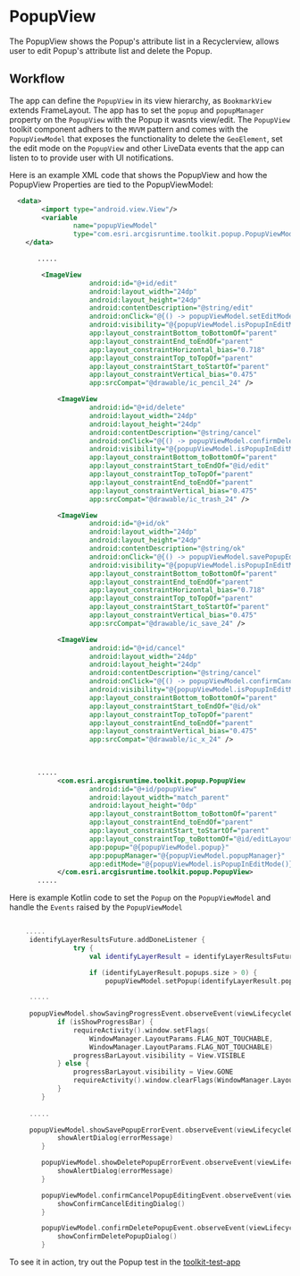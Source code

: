 # PopupView

The PopupView shows the Popup's attribute list in a Recyclerview, allows user to edit Popup's attribute list and delete the Popup. 


## Workflow 

The app can define the `PopupView` in its view hierarchy, as `BookmarkView` extends FrameLayout. The app 
has to set the `popup` and `popupManager` property on the `PopupView` with the Popup it wasnts view/edit. The `PopupView` toolkit component
adhers to the `MVVM` pattern and comes with the `PopupViewModel` that exposes the functionality to delete the `GeoElement`, set the edit mode on
the `PopupView` and other LiveData events that the app can listen to to provide user with UI notifications.

Here is an example XML code that shows the PopupView and how the PopupView Properties are tied to the PopupViewModel:

```xml
  <data>
        <import type="android.view.View"/>
        <variable
                name="popupViewModel"
                type="com.esri.arcgisruntime.toolkit.popup.PopupViewModel"/>
    </data>

       .....

        <ImageView
                    android:id="@+id/edit"
                    android:layout_width="24dp"
                    android:layout_height="24dp"
                    android:contentDescription="@string/edit"
                    android:onClick="@{() -> popupViewModel.setEditMode(true)}"
                    android:visibility="@{popupViewModel.isPopupInEditMode ? View.GONE : View.VISIBLE}"
                    app:layout_constraintBottom_toBottomOf="parent"
                    app:layout_constraintEnd_toEndOf="parent"
                    app:layout_constraintHorizontal_bias="0.718"
                    app:layout_constraintTop_toTopOf="parent"
                    app:layout_constraintStart_toStartOf="parent"
                    app:layout_constraintVertical_bias="0.475"
                    app:srcCompat="@drawable/ic_pencil_24" />

            <ImageView
                    android:id="@+id/delete"
                    android:layout_width="24dp"
                    android:layout_height="24dp"
                    android:contentDescription="@string/cancel"
                    android:onClick="@{() -> popupViewModel.confirmDeletePopup()}"
                    android:visibility="@{popupViewModel.isPopupInEditMode ? View.GONE : View.VISIBLE}"
                    app:layout_constraintBottom_toBottomOf="parent"
                    app:layout_constraintStart_toEndOf="@id/edit"
                    app:layout_constraintTop_toTopOf="parent"
                    app:layout_constraintEnd_toEndOf="parent"
                    app:layout_constraintVertical_bias="0.475"
                    app:srcCompat="@drawable/ic_trash_24" />

            <ImageView
                    android:id="@+id/ok"
                    android:layout_width="24dp"
                    android:layout_height="24dp"
                    android:contentDescription="@string/ok"
                    android:onClick="@{() -> popupViewModel.savePopupEdits()}"
                    android:visibility="@{popupViewModel.isPopupInEditMode ? View.VISIBLE : View.GONE}"
                    app:layout_constraintBottom_toBottomOf="parent"
                    app:layout_constraintEnd_toEndOf="parent"
                    app:layout_constraintHorizontal_bias="0.718"
                    app:layout_constraintTop_toTopOf="parent"
                    app:layout_constraintStart_toStartOf="parent"
                    app:layout_constraintVertical_bias="0.475"
                    app:srcCompat="@drawable/ic_save_24" />

            <ImageView
                    android:id="@+id/cancel"
                    android:layout_width="24dp"
                    android:layout_height="24dp"
                    android:contentDescription="@string/cancel"
                    android:onClick="@{() -> popupViewModel.confirmCancelEditing()}"
                    android:visibility="@{popupViewModel.isPopupInEditMode ? View.VISIBLE : View.GONE}"
                    app:layout_constraintBottom_toBottomOf="parent"
                    app:layout_constraintStart_toEndOf="@id/ok"
                    app:layout_constraintTop_toTopOf="parent"
                    app:layout_constraintEnd_toEndOf="parent"
                    app:layout_constraintVertical_bias="0.475"
                    app:srcCompat="@drawable/ic_x_24" />

  
  
       .....
            <com.esri.arcgisruntime.toolkit.popup.PopupView
                    android:id="@+id/popupView"
                    android:layout_width="match_parent"
                    android:layout_height="0dp"
                    app:layout_constraintBottom_toBottomOf="parent"
                    app:layout_constraintEnd_toEndOf="parent"
                    app:layout_constraintStart_toStartOf="parent"
                    app:layout_constraintTop_toBottomOf="@id/editLayout"
                    app:popup="@{popupViewModel.popup}"
                    app:popupManager="@{popupViewModel.popupManager}"
                    app:editMode="@{popupViewModel.isPopupInEditMode()}">
            </com.esri.arcgisruntime.toolkit.popup.PopupView>
       .....
```

Here is example Kotlin code to set the `Popup` on the `PopupViewModel` and handle the `Events` raised by the `PopupViewModel`

```kotlin

    .....
     identifyLayerResultsFuture.addDoneListener {
                try {
                    val identifyLayerResult = identifyLayerResultsFuture.get()

                    if (identifyLayerResult.popups.size > 0) {
                        popupViewModel.setPopup(identifyLayerResult.popups[0])

     .....
     
     popupViewModel.showSavingProgressEvent.observeEvent(viewLifecycleOwner) { isShowProgressBar ->
            if (isShowProgressBar) {
                requireActivity().window.setFlags(
                    WindowManager.LayoutParams.FLAG_NOT_TOUCHABLE,
                    WindowManager.LayoutParams.FLAG_NOT_TOUCHABLE)
                progressBarLayout.visibility = View.VISIBLE
            } else {
                progressBarLayout.visibility = View.GONE
                requireActivity().window.clearFlags(WindowManager.LayoutParams.FLAG_NOT_TOUCHABLE)
            }
        }                    
     
     .....

     popupViewModel.showSavePopupErrorEvent.observeEvent(viewLifecycleOwner) { errorMessage ->
            showAlertDialog(errorMessage)
        }

        popupViewModel.showDeletePopupErrorEvent.observeEvent(viewLifecycleOwner) { errorMessage ->
            showAlertDialog(errorMessage)
        }

        popupViewModel.confirmCancelPopupEditingEvent.observeEvent(viewLifecycleOwner) {
            showConfirmCancelEditingDialog()
        }

        popupViewModel.confirmDeletePopupEvent.observeEvent(viewLifecycleOwner) {
            showConfirmDeletePopupDialog()
        }


```

To see it in action, try out the Popup test in the [toolkit-test-app](https://github.com/Esri/arcgis-runtime-toolkit-android/tree/master/toolkit-test-app/src/main/java/com/esri/arcgisruntime/toolkit/test)